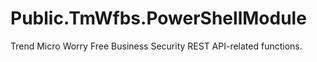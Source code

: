 # Public.TmWfbs.PowerShellModule
Trend Micro Worry Free Business Security REST API-related functions.
